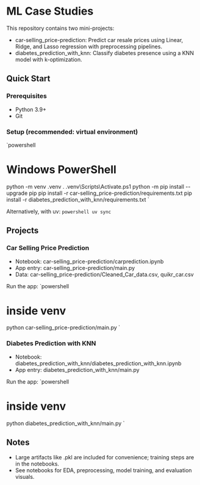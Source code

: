 ﻿# ML Case Studies

This repository contains two mini-projects:

- car-selling_price-prediction: Predict car resale prices using Linear, Ridge, and Lasso regression with preprocessing pipelines.
- diabetes_prediction_with_knn: Classify diabetes presence using a KNN model with k-optimization.

## Quick Start

### Prerequisites
- Python 3.9+
- Git

### Setup (recommended: virtual environment)
`powershell
# Windows PowerShell
python -m venv .venv
. .venv\Scripts\Activate.ps1
python -m pip install --upgrade pip
pip install -r car-selling_price-prediction/requirements.txt
pip install -r diabetes_prediction_with_knn/requirements.txt
`

Alternatively, with uv:
`powershell
uv sync
`

## Projects

### Car Selling Price Prediction
- Notebook: car-selling_price-prediction/carprediction.ipynb
- App entry: car-selling_price-prediction/main.py
- Data: car-selling_price-prediction/Cleaned_Car_data.csv, quikr_car.csv

Run the app:
`powershell
# inside venv
python car-selling_price-prediction/main.py
`

### Diabetes Prediction with KNN
- Notebook: diabetes_prediction_with_knn/diabetes_prediction_with_knn.ipynb
- App entry: diabetes_prediction_with_knn/main.py

Run the app:
`powershell
# inside venv
python diabetes_prediction_with_knn/main.py
`

## Notes
- Large artifacts like .pkl are included for convenience; training steps are in the notebooks.
- See notebooks for EDA, preprocessing, model training, and evaluation visuals.

